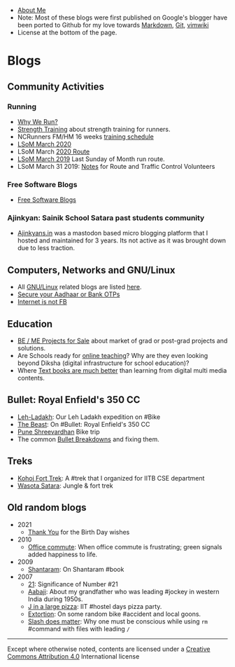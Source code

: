 
* [About Me](aboutMe)
* Note: Most of these blogs were first published on Google's blogger have been ported
  to Github for my love towards
  [Markdown](https://daringfireball.net/projects/markdown/),
  [Git](https://git-scm.com/), [vimwiki](https://vimwiki.github.io/)
* License at the bottom of the page.

# Blogs

## Community Activities
### Running

* [Why We Run?](JustLikeThat/whywerun)
* [Strength Training](JustLikeThat/st) about strength training for runners.
* NCRunners FM/HM 16 weeks [training schedule](JustLikeThat/FMTraining)
* [LSoM March 2020](JustLikeThat/lsom2020)
* LSoM March [2020 Route](JustLikeThat/lsom2020route)
* [LSoM March 2019](JustLikeThat/LSoM2019) Last Sunday of Month run route.
* LSoM March 31 2019: [Notes](JustLikeThat/LSOM2019Notes) for Route and Traffic
  Control Volunteers

### Free Software Blogs

* [Free Software  Blogs](free/index)

### Ajinkyan: Sainik School Satara past students community

* [Ajinkyans.in](JustLikeThat/ajinkyan) was a mastodon based micro blogging
  platform that I hosted and maintained for 3 years. Its not active as it was
  brought down due to less traction.

## Computers, Networks and GNU/Linux

* All [GNU/Linux](Linux/index) related blogs are listed [here](Linux/index).
* [Secure your Aadhaar or Bank OTPs](JustLikeThat/aadhaar)
* [Internet is not FB](JustLikeThat/internet)

## Education

* [BE / ME Projects for Sale](JustLikeThat/meProjects) about market of grad or post-grad
  projects and solutions.
* Are Schools ready for [online teaching](JustLikeThat/onlineTeaching)? Why are
  they even looking beyond Diksha (digital infrastructure for school education)?
* Where [Text books are much better](https://twitter.com/yogeshpowar/status/1254332669221056513)
  than learning from digital multi media contents.


## Bullet: Royal Enfield's 350 CC

* [Leh-Ladakh](JustLikeThat/Ladakh): Our Leh Ladakh expedition on #Bike
* [The Beast](JustLikeThat/beast): On #Bullet: Royal Enfield's 350 CC
* [Pune Shreevardhan](JustLikeThat/shreevardhan) Bike trip
* The common [Bullet Breakdowns](JustLikeThat/breakdowns) and fixing them.

## Treks

* [Kohoj Fort Trek](JustLikeThat/KohojTrek): A #trek that I organized for IITB
  CSE department
* [Wasota Satara](JustLikeThat/wasota): Jungle & fort trek


## Old random blogs

* 2021
    * [Thank You](JustLikeThat/thankyou) for the Birth Day wishes
* 2010
    * [Office commute](JustLikeThat/signals): When office commute is
      frustrating; green signals added happiness to life.
* 2009
    * [Shantaram](JustLikeThat/Shantaram): On Shantaram #book
* 2007
    * [21](JustLikeThat/21): Significance of Number #21
    * [Aabaji](JustLikeThat/Aabaji): About my grandfather who was leading #jockey
      in western India during 1950s.
    * [J in a large pizza](JustLikeThat/JInLargePizza): IIT #hostel days pizza party.
    * [Extortion](JustLikeThat/Extortion): On some random bike #accident and
      local goons.
    * [Slash does matter](JustLikeThat/Slash_does_matter): Why one must be
      conscious while using `rm` #command with files with leading `/`

---
Except where otherwise noted, contents are licensed under a [Creative Commons
Attribution 4.0](https://creativecommons.org/licenses/by/4.0/) International
license
